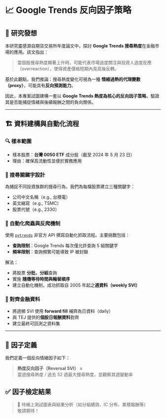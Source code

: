 # 📈 Google Trends 反向因子策略

## 📌 研究發想

本研究靈感源自期貨交易所年度論文中，探討 **Google Trends 搜尋熱度**在金融市場的應用。該文指出：

> 當個股搜尋熱度顯著上升時，可能代表市場過度關注與投資人過度反應（overreaction），使得資產價格短期內見高後反轉。

基於此觀點，我們推論：搜尋熱度變化可視為一種 **情緒過熱的代理變數（proxy）**，可能具有**反向預測能力**。

因此，本專案試圖建構一套以 **Google Trends 熱度為核心的反向因子策略**，驗證其是否能捕捉情緒與後續報酬之間的負向關係。

---

## 🏗️ 資料建構與自動化流程

### 🔍 樣本範圍

- 樣本股票：**台灣 0050 ETF** 成分股（截至 2024 年 5 月 23 日）
- 理由：確保高流動性並便於實務應用

### 🔑 搜尋關鍵字設計

為捕捉不同投資族群的搜尋行為，我們為每檔股票建立三種關鍵字：

- 公司中文名稱（e.g., 台積電）
- 英文縮寫（e.g., TSMC）
- 股票代號（e.g., 2330）

### 🤖 自動化爬蟲與反爬機制

使用 [`pytrends`](https://github.com/GeneralMills/pytrends) 非官方 API 撰寫自動化抓取流程。主要挑戰包括：

- **查詢限制**：Google Trends 每次僅允許查詢 5 組關鍵字
- **頻率限制**：查詢頻繁可能導致 IP 被封鎖

解法：

- 將股票 **分批、分組**查詢
- 實施 **隨機等待時間與輪替順序**
- 建立自動化機制，成功抓取自 2005 年起之**週資料（weekly SVI）**

### 📅 對齊金融資料

- 將週頻 SVI 使用 **forward fill** 補齊為日資料（daily）
- 與 TEJ 提供的**個股日報酬資料**對齊
- 建立最終可回測之資料集

---

## 📐 因子定義

我們定義一個反向情緒因子如下：

> **熱度反向因子（Reversal SVI） =**  
> 當週搜尋熱度 / 過去 52 週最大搜尋熱度，並觀察其週變動率  

## ✅ 因子檢定結果

> 🔧 待補上測試圖表與結果分析（如分組績效、IC 分布、累積報酬等）  
> 敬請期待！


